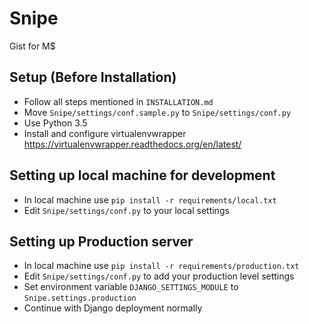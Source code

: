 # Snipe

Gist for M$

## Setup (Before Installation)
- Follow all steps mentioned in `INSTALLATION.md`
- Move `Snipe/settings/conf.sample.py` to `Snipe/settings/conf.py`
- Use Python 3.5
- Install and configure virtualenvwrapper https://virtualenvwrapper.readthedocs.org/en/latest/

## Setting up local machine for development
- In local machine use `pip install -r requirements/local.txt`
- Edit `Snipe/settings/conf.py` to your local settings

## Setting up Production server
- In local machine use `pip install -r requirements/production.txt`
- Edit `Snipe/settings/conf.py` to add your production level settings
- Set environment variable `DJANGO_SETTINGS_MODULE` to `Snipe.settings.production`
- Continue with Django deployment normally
